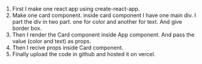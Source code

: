 1. First I make one react app using create-react-app.
2. Make one card component.
inside card component I have one main div. I part the div in two part. one for color and another for text. And give border box. 
3. Then I render the Card component inside App component. 
And pass the value (color and text) as props.
4. Then I recive props inside Card component. 
5. Finally upload the code in github and hosted it on vercel.